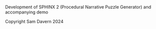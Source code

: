 Development of SPHINX 2 (Procedural Narrative Puzzle Generator) and accompanying demo 

Copyright Sam Davern 2024
